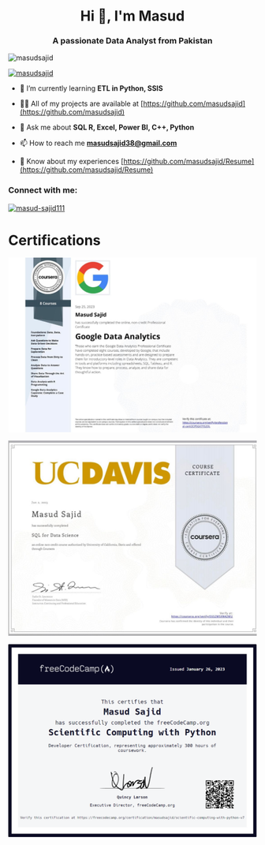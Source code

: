 <h1 align="center">Hi 👋, I'm Masud</h1>
<h3 align="center">A passionate Data Analyst from Pakistan</h3>

<p align="left"> <img src="https://komarev.com/ghpvc/?username=masudsajid&label=Profile%20views&color=0e75b6&style=flat" alt="masudsajid" /> </p>

<p align="left"> <a href="https://github.com/ryo-ma/github-profile-trophy"><img src="https://github-profile-trophy.vercel.app/?username=masudsajid" alt="masudsajid" /></a> </p>

- 🌱 I’m currently learning **ETL in Python, SSIS**

- 👨‍💻 All of my projects are available at [https://github.com/masudsajid](https://github.com/masudsajid)

- 💬 Ask me about **SQL R, Excel, Power BI, C++, Python**

- 📫 How to reach me **masudsajid38@gmail.com**

- 📄 Know about my experiences [https://github.com/masudsajid/Resume](https://github.com/masudsajid/Resume)

<h3 align="left">Connect with me:</h3>
<p align="left">
<a href="https://linkedin.com/in/masud-sajid111" target="blank"><img align="center" src="https://raw.githubusercontent.com/rahuldkjain/github-profile-readme-generator/master/src/images/icons/Social/linked-in-alt.svg" alt="masud-sajid111" height="30" width="40" /></a>
</p>

# Certifications

![](google_data_analytics.jpeg)

![](sql_for_data_science.jpeg)

![](python_certificate.PNG)
